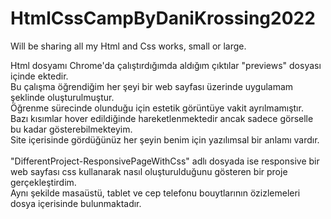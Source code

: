 # HtmlCssCampByDaniKrossing2022
Will be sharing all my Html and Css works, small or large.

Html dosyamı Chrome'da çalıştırdığımda aldığım çıktılar "previews" dosyası içinde ektedir. <br>
Bu çalışma öğrendiğim her şeyi bir web sayfası üzerinde uygulamam şeklinde oluşturulmuştur. <br>
Öğrenme sürecinde olunduğu için estetik görüntüye vakit ayrılmamıştır. <br>
Bazı kısımlar hover edildiğinde hareketlenmektedir ancak sadece görselle bu kadar gösterebilmekteyim. <br>
Site içerisinde gördüğünüz her şeyin benim için yazılımsal bir anlamı vardır. <br> <br>
"DifferentProject-ResponsivePageWithCss" adlı dosyada ise responsive bir web sayfası css kullanarak nasıl oluşturulduğunu gösteren bir proje gerçekleştirdim. <br>
Aynı şekilde masaüstü, tablet ve cep telefonu bouytlarının özizlemeleri dosya içerisinde bulunmaktadır.
